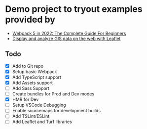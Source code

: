 # Demo project to tryout examples provided by 
- [Webpack 5 in 2022: The Complete Guide For Beginners](https://www.udemy.com/course/webpack-from-beginner-to-advanced/learn/lecture/34709012#overview)
- [Display and analyze GIS data on the web with Leaflet](https://www.udemy.com/course/display-and-analyze-gis-data-on-the-web/learn/lecture/7273050?start=15#overview) 

## Todo
- [x] Add to Git repo
- [x] Setup basic Webpack
- [x] Add TypeScript support
- [x] Add Assets support
- [ ] Add Sass Support
- [ ] Create  bundles for Prod and Dev modes
- [x] HMR for Dev
- [ ] Setup VSCode Debugging
- [ ] Enable sourcemaps for development builds
- [ ] Add TSLint/ESLint
- [ ] Add Leaflet and Turf libraries